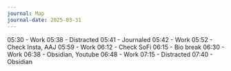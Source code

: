 ```yaml
---
journal: Map
journal-date: 2025-03-31
---
```

05:30 - Work
05:38 - Distracted
05:41 - Journaled
05:42 - Work
05:52 - Check Insta, AAJ
05:59 - Work
06:12 - Check SoFi
06:15 - Bio break
06:30 - Work
06:38 - Obsidian, Youtube
06:48 - Work
07:15 - Distracted
07:40 - Obsidian
